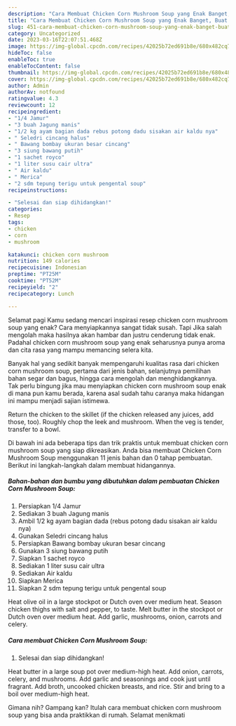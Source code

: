 ```yaml
---
description: "Cara Membuat Chicken Corn Mushroom Soup yang Enak Banget, Buat Buka Puasa Sempurna"
title: "Cara Membuat Chicken Corn Mushroom Soup yang Enak Banget, Buat Buka Puasa Sempurna"
slug: 451-cara-membuat-chicken-corn-mushroom-soup-yang-enak-banget-buat-buka-puasa-sempurna
category: Uncategorized
date: 2023-03-16T22:07:51.468Z
image: https://img-global.cpcdn.com/recipes/42025b72ed691b8e/680x482cq70/chicken-corn-mushroom-soup-foto-resep-utama.jpg
hideToc: false
enableToc: true
enableTocContent: false
thumbnail: https://img-global.cpcdn.com/recipes/42025b72ed691b8e/680x482cq70/chicken-corn-mushroom-soup-foto-resep-utama.jpg
cover: https://img-global.cpcdn.com/recipes/42025b72ed691b8e/680x482cq70/chicken-corn-mushroom-soup-foto-resep-utama.jpg
author: Admin
authorAv: notfound
ratingvalue: 4.3
reviewcount: 12
recipeingredient:
- "1/4 Jamur"
- "3 buah Jagung manis"
- "1/2 kg ayam bagian dada rebus potong dadu sisakan air kaldu nya"
- " Seledri cincang halus"
- " Bawang bombay ukuran besar cincang"
- "3 siung bawang putih"
- "1 sachet royco"
- "1 liter susu cair ultra"
- " Air kaldu"
- " Merica"
- "2 sdm tepung terigu untuk pengental soup"
recipeinstructions:

- "Selesai dan siap dihidangkan!"
categories:
- Resep
tags:
- chicken
- corn
- mushroom

katakunci: chicken corn mushroom 
nutrition: 149 calories
recipecuisine: Indonesian
preptime: "PT25M"
cooktime: "PT52M"
recipeyield: "2"
recipecategory: Lunch

---
```



Selamat pagi Kamu sedang mencari inspirasi resep chicken corn mushroom soup yang enak? Cara menyiapkannya sangat tidak susah. Tapi Jika salah mengolah maka hasilnya akan hambar dan justru cenderung tidak enak. Padahal chicken corn mushroom soup yang enak seharusnya punya aroma dan cita rasa yang mampu memancing selera kita.


Banyak hal yang sedikit banyak mempengaruhi kualitas rasa dari chicken corn mushroom soup, pertama dari jenis bahan, selanjutnya pemilihan bahan segar dan bagus, hingga cara mengolah dan menghidangkannya. Tak perlu bingung jika mau menyiapkan chicken corn mushroom soup enak di mana pun kamu berada, karena asal sudah tahu caranya maka hidangan ini mampu menjadi sajian istimewa.

Return the chicken to the skillet (if the chicken released any juices, add those, too). Roughly chop the leek and mushroom. When the veg is tender, transfer to a bowl.


Di bawah ini ada beberapa tips dan trik praktis untuk membuat chicken corn mushroom soup yang siap dikreasikan. Anda bisa membuat Chicken Corn Mushroom Soup menggunakan 11 jenis bahan dan 0 tahap pembuatan. Berikut ini langkah-langkah dalam membuat hidangannya.

<!--inarticleads1-->

##### Bahan-bahan dan bumbu yang dibutuhkan dalam pembuatan Chicken Corn Mushroom Soup:

1. Persiapkan 1/4 Jamur
1. Sediakan 3 buah Jagung manis
1. Ambil 1/2 kg ayam bagian dada (rebus potong dadu sisakan air kaldu nya)
1. Gunakan  Seledri cincang halus
1. Persiapkan  Bawang bombay ukuran besar cincang
1. Gunakan 3 siung bawang putih
1. Siapkan 1 sachet royco
1. Sediakan 1 liter susu cair ultra
1. Sediakan  Air kaldu
1. Siapkan  Merica
1. Siapkan 2 sdm tepung terigu untuk pengental soup


Heat olive oil in a large stockpot or Dutch oven over medium heat. Season chicken thighs with salt and pepper, to taste. Melt butter in the stockpot or Dutch oven over medium heat. Add garlic, mushrooms, onion, carrots and celery. 

<!--inarticleads2-->

##### Cara membuat Chicken Corn Mushroom Soup:


1. Selesai dan siap dihidangkan!

Heat butter in a large soup pot over medium-high heat. Add onion, carrots, celery, and mushrooms. Add garlic and seasonings and cook just until fragrant. Add broth, uncooked chicken breasts, and rice. Stir and bring to a boil over medium-high heat. 

Gimana nih? Gampang kan? Itulah cara membuat chicken corn mushroom soup yang bisa anda praktikkan di rumah. Selamat menikmati
